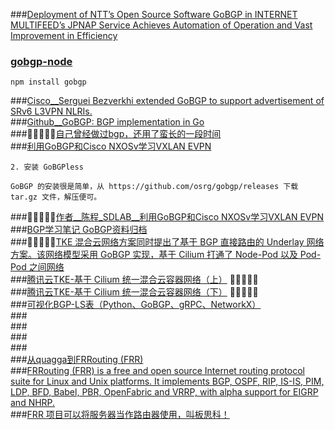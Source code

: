 ###[Deployment of NTT’s Open Source Software GoBGP in INTERNET MULTIFEED’s JPNAP Service Achieves Automation of Operation and Vast Improvement in Efficiency](https://www.ntt-review.jp/archive/ntttechnical.php?contents=ntr201612sr1_s.html)  
### [gobgp-node](https://www.npmjs.com/package/gobgp)  
```shell
npm install gobgp
```
###[Cisco__Serguei Bezverkhi extended GoBGP to support advertisement of SRv6 L3VPN NLRIs.](https://www.segment-routing.net/open-software/gobgp/)  
###[Github__GoBGP: BGP implementation in Go](https://github.com/osrg/gobgp)  
###🚀🚀🚀🚀🚀[自己曾经做过bgp，还用了蛮长的一段时间](http://anbenqishi.github.io/2019/09/03/arts-tips-gobgp-gns3-start/)  
###[利用GoBGP和Cisco NXOSv学习VXLAN EVPN](https://www.shangmayuan.com/a/24acf1fdf2d9422ba03eb7f6.html)  
```
2. 安装 GoBGPless

GoBGP 的安装很是简单，从 https://github.com/osrg/gobgp/releases 下载 tar.gz 文件，解压便可。
```
###🚀🚀🚀🚀🚀[作者__陈程_SDLAB__利用GoBGP和Cisco NXOSv学习VXLAN EVPN](https://www.sdnlab.com/22918.html)  
###[BGP学习笔记 GoBGP资料归档](https://www.xknote.com/blog/206243.html)  
###🚀🚀🚀🚀🚀[TKE 混合云网络方案同时提出了基于 BGP 直接路由的 Underlay 网络方案。该网络模型采用 GoBGP 实现，基于 Cilium 打通了 Node-Pod 以及 Pod-Pod 之间网络](https://juejin.cn/post/6981630423793156110)  
###[腾讯云TKE-基于 Cilium 统一混合云容器网络（上）](https://juejin.cn/post/6976138850762489864)  🚀🚀🚀🚀🚀  
###[腾讯云TKE-基于 Cilium 统一混合云容器网络（下）](https://juejin.cn/post/6981630423793156110)  🚀🚀🚀🚀🚀  
###[可视化BGP-LS表（Python、GoBGP、gRPC、NetworkX）](https://www.gingerdoc.com/default/visualising-bgp-ls-tables)  
###[]()  
###[]()  
###[]()  
###[]()  
###[从quagga到FRRouting (FRR)](https://developer.aliyun.com/article/458873?accounttraceid=54f931f74f584c92bc3522983b7fbb25jzmi)  
###[FRRouting (FRR) is a free and open source Internet routing protocol suite for Linux and Unix platforms. It implements BGP, OSPF, RIP, IS-IS, PIM, LDP, BFD, Babel, PBR, OpenFabric and VRRP, with alpha support for EIGRP and NHRP.](https://frrouting.org/)  
###[FRR 项目可以将服务器当作路由器使用，叫板思科！ ](https://www.sohu.com/a/132206757_465914)  
